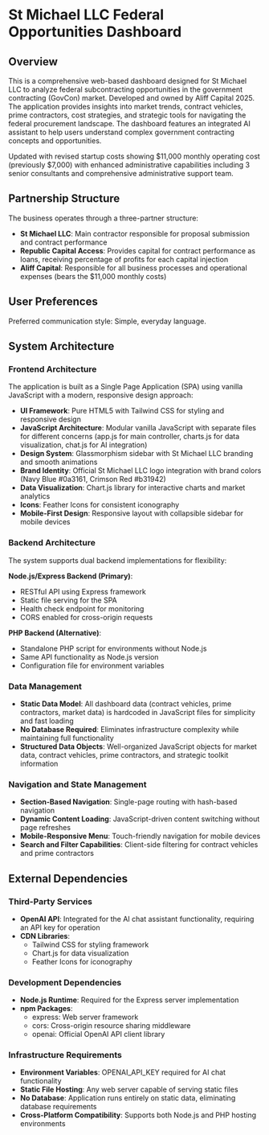 # St Michael LLC Federal Opportunities Dashboard

## Overview

This is a comprehensive web-based dashboard designed for St Michael LLC to analyze federal subcontracting opportunities in the government contracting (GovCon) market. Developed and owned by Aliff Capital 2025. The application provides insights into market trends, contract vehicles, prime contractors, cost strategies, and strategic tools for navigating the federal procurement landscape. The dashboard features an integrated AI assistant to help users understand complex government contracting concepts and opportunities.

Updated with revised startup costs showing $11,000 monthly operating cost (previously $7,000) with enhanced administrative capabilities including 3 senior consultants and comprehensive administrative support team.

## Partnership Structure

The business operates through a three-partner structure:
- **St Michael LLC**: Main contractor responsible for proposal submission and contract performance
- **Republic Capital Access**: Provides capital for contract performance as loans, receiving percentage of profits for each capital injection
- **Aliff Capital**: Responsible for all business processes and operational expenses (bears the $11,000 monthly costs)

## User Preferences

Preferred communication style: Simple, everyday language.

## System Architecture

### Frontend Architecture
The application is built as a Single Page Application (SPA) using vanilla JavaScript with a modern, responsive design approach:

- **UI Framework**: Pure HTML5 with Tailwind CSS for styling and responsive design
- **JavaScript Architecture**: Modular vanilla JavaScript with separate files for different concerns (app.js for main controller, charts.js for data visualization, chat.js for AI integration)
- **Design System**: Glassmorphism sidebar with St Michael LLC branding and smooth animations
- **Brand Identity**: Official St Michael LLC logo integration with brand colors (Navy Blue #0a3161, Crimson Red #b31942)
- **Data Visualization**: Chart.js library for interactive charts and market analytics
- **Icons**: Feather Icons for consistent iconography
- **Mobile-First Design**: Responsive layout with collapsible sidebar for mobile devices

### Backend Architecture
The system supports dual backend implementations for flexibility:

**Node.js/Express Backend (Primary)**:
- RESTful API using Express framework
- Static file serving for the SPA
- Health check endpoint for monitoring
- CORS enabled for cross-origin requests

**PHP Backend (Alternative)**:
- Standalone PHP script for environments without Node.js
- Same API functionality as Node.js version
- Configuration file for environment variables

### Data Management
- **Static Data Model**: All dashboard data (contract vehicles, prime contractors, market data) is hardcoded in JavaScript files for simplicity and fast loading
- **No Database Required**: Eliminates infrastructure complexity while maintaining full functionality
- **Structured Data Objects**: Well-organized JavaScript objects for market data, contract vehicles, prime contractors, and strategic toolkit information

### Navigation and State Management
- **Section-Based Navigation**: Single-page routing with hash-based navigation
- **Dynamic Content Loading**: JavaScript-driven content switching without page refreshes
- **Mobile-Responsive Menu**: Touch-friendly navigation for mobile devices
- **Search and Filter Capabilities**: Client-side filtering for contract vehicles and prime contractors

## External Dependencies

### Third-Party Services
- **OpenAI API**: Integrated for the AI chat assistant functionality, requiring an API key for operation
- **CDN Libraries**: 
  - Tailwind CSS for styling framework
  - Chart.js for data visualization
  - Feather Icons for iconography

### Development Dependencies
- **Node.js Runtime**: Required for the Express server implementation
- **npm Packages**:
  - express: Web server framework
  - cors: Cross-origin resource sharing middleware
  - openai: Official OpenAI API client library

### Infrastructure Requirements
- **Environment Variables**: OPENAI_API_KEY required for AI chat functionality
- **Static File Hosting**: Any web server capable of serving static files
- **No Database**: Application runs entirely on static data, eliminating database requirements
- **Cross-Platform Compatibility**: Supports both Node.js and PHP hosting environments